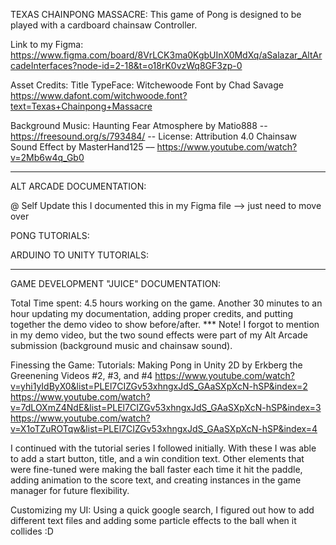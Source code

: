 ﻿TEXAS CHAINPONG MASSACRE:
This game of Pong is designed to be played with a cardboard chainsaw Controller. 

Link to my Figma: https://www.figma.com/board/8VrLCK3ma0KgbUInX0MdXq/aSalazar_AltArcadeInterfaces?node-id=2-18&t=o18rK0vzWq8GF3zp-0

Asset Credits:
Title TypeFace: Witchewoode Font by Chad Savage
https://www.dafont.com/witchwoode.font?text=Texas+Chainpong+Massacre

Background Music:
Haunting Fear Atmosphere by Matio888 -- https://freesound.org/s/793484/ -- License: Attribution 4.0
Chainsaw Sound Effect by MasterHand125 –– https://www.youtube.com/watch?v=2Mb6w4q_Gb0


____________________________________________________
ALT ARCADE DOCUMENTATION:

@ Self Update this 
I documented this in my Figma file --> just need to move over

PONG TUTORIALS:

ARDUINO TO UNITY TUTORIALS:

------------------------------------------------------
GAME DEVELOPMENT "JUICE" DOCUMENTATION:


Total Time spent: 4.5 hours working on the game. Another 30 minutes to an hour updating my documentation, adding proper credits, and putting together the demo video to show before/after. *** Note! I forgot to mention in my demo video, but the two sound effects were part of my Alt Arcade submission (background music and chainsaw sound).


Finessing the Game: 
Tutorials: Making Pong in Unity 2D by Erkberg the Greenening Videos #2, #3, and #4
https://www.youtube.com/watch?v=yhi1yIdByX0&list=PLEl7CIZGv53xhngxJdS_GAaSXpXcN-hSP&index=2
https://www.youtube.com/watch?v=7dLOXmZ4NdE&list=PLEl7CIZGv53xhngxJdS_GAaSXpXcN-hSP&index=3
https://www.youtube.com/watch?v=X1oTZuROTqw&list=PLEl7CIZGv53xhngxJdS_GAaSXpXcN-hSP&index=4


I continued with the tutorial series I followed initially. With these I was able to add a start button, title, and a win condition text. Other elements that were fine-tuned were making the ball faster each time it hit the paddle, adding animation to the score text, and creating instances in the game manager for future flexibility. 


Customizing my UI:
Using a quick google search, I figured out how to add different text files and adding some particle effects to the ball when it collides :D



